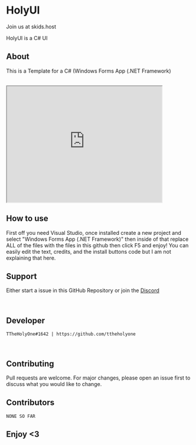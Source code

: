 # HolyUI
Join us at skids.host

HolyUI is a C# UI
<br/>
## About
This is a Template for a C# (Windows Forms App (.NET Framework)

<br/>


<iframe width="420" height="315"
src="https://cdn.discordapp.com/attachments/848289604226383972/848461482622320660/2021-05-30_02-21-41.mp4">
</iframe>



<br/>

## How to use
First off you need Visual Studio, once installed create a new project and select "Windows Forms App (.NET Framework)" then inside of that replace ALL of the files with the files in this github then click F5 and enjoy! You can easily edit the text, credits, and the install buttons code but I am not explaining that here.
<br/>


## Support
Either start a issue in this GitHub Repository or join the <a href="https://discord.gg/JpNPAKfxS9">Discord</a>


<br/>


## Developer


```
TTheHolyOne#1642 | https://github.com/ttheholyone
```

<br/>

## Contributing
Pull requests are welcome. For major changes, please open an issue first to discuss what you would like to change.
<br/>

## Contributors
```
NONE SO FAR
```


## Enjoy <3
